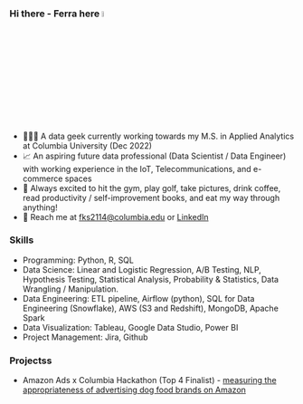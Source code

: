 ### Hi there - Ferra here <img src="https://media.giphy.com/media/hvRJCLFzcasrR4ia7z/giphy.gif" width="5%"></a>



- 👩🏻‍💻 A data geek currently working towards my M.S. in Applied Analytics at Columbia University (Dec 2022)
- 📈 An aspiring future data professional (Data Scientist / Data Engineer) with working experience in the IoT, Telecommunications, and e-commerce spaces
- 💭 Always excited to hit the gym, play golf, take pictures, drink coffee, read productivity / self-improvement books, and eat my way through anything!
- 📩 Reach me at fks2114@columbia.edu or <a href="https://www.linkedin.com/in/ferrasuryani/">LinkedIn</a>


### **Skills**
- Programming: Python, R, SQL
- Data Science: Linear and Logistic Regression, A/B Testing, NLP, Hypothesis Testing, Statistical Analysis, Probability & Statistics, Data Wrangling / Manipulation.
- Data Engineering: ETL pipeline, Airflow (python), SQL for Data Engineering (Snowflake), AWS (S3 and Redshift), MongoDB, Apache Spark 
- Data Visualization: Tableau, Google Data Studio, Power BI
- Project Management: Jira, Github

### **Projectss**
- Amazon Ads x Columbia Hackathon (Top 4 Finalist) -  <a href="https://drive.google.com/file/d/1WL7ROQ5Vu2oQRP5RNASwboTAlU-XPWLx/view?usp=sharing">measuring the appropriateness of advertising dog food brands on Amazon</a>
